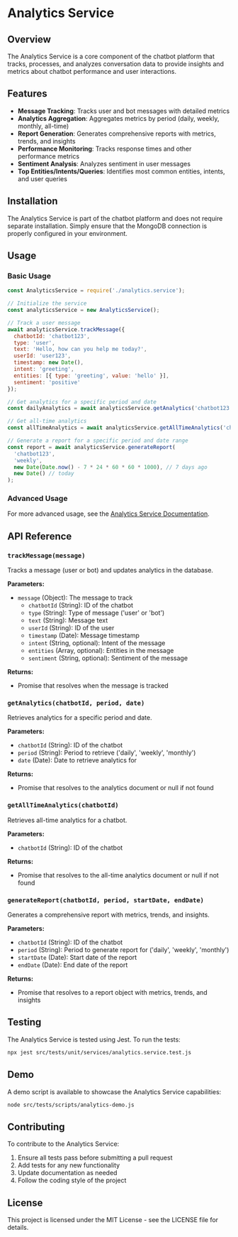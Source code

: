 # Analytics Service

## Overview

The Analytics Service is a core component of the chatbot platform that tracks, processes, and analyzes conversation data to provide insights and metrics about chatbot performance and user interactions.

## Features

- **Message Tracking**: Tracks user and bot messages with detailed metrics
- **Analytics Aggregation**: Aggregates metrics by period (daily, weekly, monthly, all-time)
- **Report Generation**: Generates comprehensive reports with metrics, trends, and insights
- **Performance Monitoring**: Tracks response times and other performance metrics
- **Sentiment Analysis**: Analyzes sentiment in user messages
- **Top Entities/Intents/Queries**: Identifies most common entities, intents, and user queries

## Installation

The Analytics Service is part of the chatbot platform and does not require separate installation. Simply ensure that the MongoDB connection is properly configured in your environment.

## Usage

### Basic Usage

```javascript
const AnalyticsService = require('./analytics.service');

// Initialize the service
const analyticsService = new AnalyticsService();

// Track a user message
await analyticsService.trackMessage({
  chatbotId: 'chatbot123',
  type: 'user',
  text: 'Hello, how can you help me today?',
  userId: 'user123',
  timestamp: new Date(),
  intent: 'greeting',
  entities: [{ type: 'greeting', value: 'hello' }],
  sentiment: 'positive'
});

// Get analytics for a specific period and date
const dailyAnalytics = await analyticsService.getAnalytics('chatbot123', 'daily', new Date());

// Get all-time analytics
const allTimeAnalytics = await analyticsService.getAllTimeAnalytics('chatbot123');

// Generate a report for a specific period and date range
const report = await analyticsService.generateReport(
  'chatbot123',
  'weekly',
  new Date(Date.now() - 7 * 24 * 60 * 60 * 1000), // 7 days ago
  new Date() // today
);
```

### Advanced Usage

For more advanced usage, see the [Analytics Service Documentation](../../docs/analytics-service.md).

## API Reference

### `trackMessage(message)`

Tracks a message (user or bot) and updates analytics in the database.

**Parameters:**

- `message` (Object): The message to track
  - `chatbotId` (String): ID of the chatbot
  - `type` (String): Type of message ('user' or 'bot')
  - `text` (String): Message text
  - `userId` (String): ID of the user
  - `timestamp` (Date): Message timestamp
  - `intent` (String, optional): Intent of the message
  - `entities` (Array, optional): Entities in the message
  - `sentiment` (String, optional): Sentiment of the message

**Returns:**

- Promise that resolves when the message is tracked

### `getAnalytics(chatbotId, period, date)`

Retrieves analytics for a specific period and date.

**Parameters:**

- `chatbotId` (String): ID of the chatbot
- `period` (String): Period to retrieve ('daily', 'weekly', 'monthly')
- `date` (Date): Date to retrieve analytics for

**Returns:**

- Promise that resolves to the analytics document or null if not found

### `getAllTimeAnalytics(chatbotId)`

Retrieves all-time analytics for a chatbot.

**Parameters:**

- `chatbotId` (String): ID of the chatbot

**Returns:**

- Promise that resolves to the all-time analytics document or null if not found

### `generateReport(chatbotId, period, startDate, endDate)`

Generates a comprehensive report with metrics, trends, and insights.

**Parameters:**

- `chatbotId` (String): ID of the chatbot
- `period` (String): Period to generate report for ('daily', 'weekly', 'monthly')
- `startDate` (Date): Start date of the report
- `endDate` (Date): End date of the report

**Returns:**

- Promise that resolves to a report object with metrics, trends, and insights

## Testing

The Analytics Service is tested using Jest. To run the tests:

```bash
npx jest src/tests/unit/services/analytics.service.test.js
```

## Demo

A demo script is available to showcase the Analytics Service capabilities:

```bash
node src/tests/scripts/analytics-demo.js
```

## Contributing

To contribute to the Analytics Service:

1. Ensure all tests pass before submitting a pull request
2. Add tests for any new functionality
3. Update documentation as needed
4. Follow the coding style of the project

## License

This project is licensed under the MIT License - see the LICENSE file for details.
